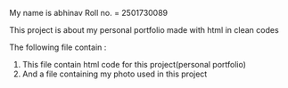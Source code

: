 My name is abhinav
Roll no. = 2501730089

This project is about my personal portfolio
made with html in clean codes

The following file contain :
1. This file contain html code for this project(personal portfolio)
2. And a file containing my photo used in this project
